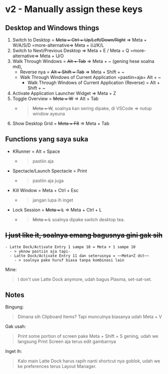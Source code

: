 # v2 - Manually assign these keys

## Desktop and Windows things

1. Switch to Desktop = ~~Meta + Ctrl + Up/Left/Down/Right~~ => Meta + W/A/S/D =more-alternative=> Meta + I/J/K/L
2. Switch to Next/Previous Desktop => Meta + E / Meta + Q =more-alternative=> Meta + U/O
3. Walk Through Windows = ~~Alt + Tab~~ => Meta + ~ (gening hese soalna md), 
   - Reverse nya = ~~Alt + Shift + Tab~~ => Meta + Shift + ~
   - Walk Through Windows of Current Application =pastiin=aja= Alt + ~
     - Walk Through Windows of Current Application (Reverse) = Alt + Shift + ~
4. Activate Application Launcher Widget => Meta + Z
5. Toggle Overview = ~~Meta + W~~ => Alt + Tab
   - > ~~Meta + W~~, soalnya kan sering dipake, di VSCode => nutup window ayeuna
6. Show Desktop Grid = ~~Meta + F8~~ => Meta + Tab

## Functions yang saya suka

- KRunner = Alt + Space
  - > pastiin aja
- Spectacle/Launch Spectacle = Print
  - > pastiin aja juga
- Kill Window = Meta + Ctrl + Esc
  - > jangan lupa ih inget
- Lock Session = ~~Meta + L~~ => Meta + Ctrl + L
  - > ~~Meta + L~~ soalnya dipake switch desktop tea.

## ~~I just like it, soalnya emang bagusnya gini gak sih~~

```
- Latte Dock/Activate Entry 1 sampe 10 = Meta + 1 sampe 10
  - > yknow pastiin aja tapi-
  - Latte Dock/Activate Entry 11 dan seterusnya = ~~Meta+Z dst~~
    - > soalnya pake huruf biasa tanpa kombinasi lain
```

Mine:
> I don't use Latte Dock anymore, udah bagus Plasma, set-sat-set.

## Notes

Bingung:
> Dimana sih Clipboard Items? Tapi munculnya biasanya udah Meta + V

Gak usah:
> Print some portion of screen pake Meta + Shift + S gening, udah we langsung Print Screen aja terus edit gambarnya

Inget ih:
> Kalo main Latte Dock harus rapih nanti shortcut nya goblok, udah we ke preferences terus Layout Manager.
